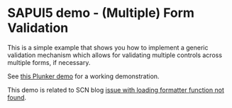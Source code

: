 # SAPUI5 demo - (Multiple) Form Validation

This is a simple example that shows you how to implement a generic validation 
mechanism which allows for validating multiple controls across multiple forms, if necessary.


See [this Plunker demo](http://plnkr.co/edit/VaQHBjDi5ILlzZnQ3hU3?p=preview) for a working demonstration.


This demo is related to SCN blog [issue with loading formatter function not found](http://scn.sap.com/thread/3701514).